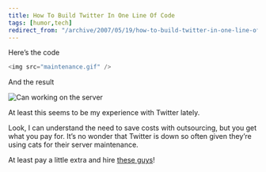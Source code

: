 ```yaml
---
title: How To Build Twitter In One Line Of Code
tags: [humor,tech]
redirect_from: "/archive/2007/05/19/how-to-build-twitter-in-one-line-of-code.aspx/"
---
```


Here’s the code

```csharp
<img src="maintenance.gif" />
```

And the result

![Can working on the server](https://haacked.com/Images/haacked_com/WindowsLiveWriter/twitter-maintenance.gif)

At least this seems to be my experience with Twitter lately.

Look, I can understand the need to save costs with outsourcing, but you get what you pay for. It’s no wonder that Twitter is down so often given they’re using cats for their server maintenance.

At least pay a little extra and hire [these guys](http://www.newtechusa.com/ppi/main.asp "Primate Programming, Inc.")!


